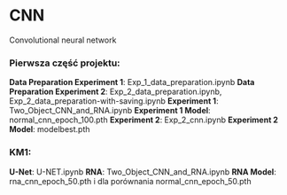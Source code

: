 # CNN
Convolutional neural network

### Pierwsza część projektu:
**Data Preparation Experiment 1**: Exp_1_data_preparation.ipynb
**Data Preparation Experiment 2**: Exp_2_data_preparation.ipynb, Exp_2_data_preparation-with-saving.ipynb
**Experiment 1**: Two_Object_CNN_and_RNA.ipynb
**Experiment 1 Model**: normal_cnn_epoch_100.pth
**Experiment 2**: Exp_2_cnn.ipynb
**Experiment 2 Model**: modelbest.pth

### KM1:
**U-Net**: U-NET.ipynb
**RNA**: Two_Object_CNN_and_RNA.ipynb
**RNA Model**: rna_cnn_epoch_50.pth i dla porównania normal_cnn_epoch_50.pth
